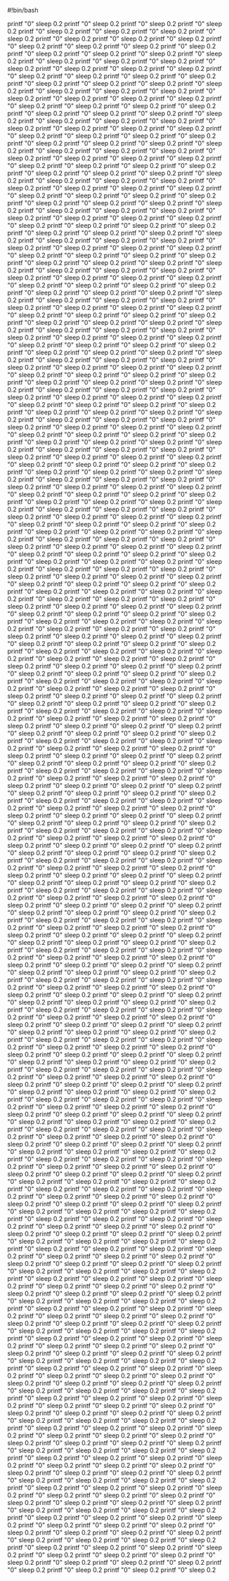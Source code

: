 #!bin/bash


printf "0"
sleep 0.2
printf "0"
sleep 0.2
printf "0"
sleep 0.2
printf "0"
sleep 0.2
printf "0"
sleep 0.2
printf "0"
sleep 0.2
printf "0"
sleep 0.2
printf "0"
sleep 0.2
printf "0"
sleep 0.2
printf "0"
sleep 0.2
printf "0"
sleep 0.2
printf "0"
sleep 0.2
printf "0"
sleep 0.2
printf "0"
sleep 0.2
printf "0"
sleep 0.2
printf "0"
sleep 0.2
printf "0"
sleep 0.2
printf "0"
sleep 0.2
printf "0"
sleep 0.2
printf "0"
sleep 0.2
printf "0"
sleep 0.2
printf "0"
sleep 0.2
printf "0"
sleep 0.2
printf "0"
sleep 0.2
printf "0"
sleep 0.2
printf "0"
sleep 0.2
printf "0"
sleep 0.2
printf "0"
sleep 0.2
printf "0"
sleep 0.2
printf "0"
sleep 0.2
printf "0"
sleep 0.2
printf "0"
sleep 0.2
printf "0"
sleep 0.2
printf "0"
sleep 0.2
printf "0"
sleep 0.2
printf "0"
sleep 0.2
printf "0"
sleep 0.2
printf "0"
sleep 0.2
printf "0"
sleep 0.2
printf "0"
sleep 0.2
printf "0"
sleep 0.2
printf "0"
sleep 0.2
printf "0"
sleep 0.2
printf "0"
sleep 0.2
printf "0"
sleep 0.2
printf "0"
sleep 0.2
printf "0"
sleep 0.2
printf "0"
sleep 0.2
printf "0"
sleep 0.2
printf "0"
sleep 0.2
printf "0"
sleep 0.2
printf "0"
sleep 0.2
printf "0"
sleep 0.2
printf "0"
sleep 0.2
printf "0"
sleep 0.2
printf "0"
sleep 0.2
printf "0"
sleep 0.2
printf "0"
sleep 0.2
printf "0"
sleep 0.2
printf "0"
sleep 0.2
printf "0"
sleep 0.2
printf "0"
sleep 0.2
printf "0"
sleep 0.2
printf "0"
sleep 0.2
printf "0"
sleep 0.2
printf "0"
sleep 0.2
printf "0"
sleep 0.2
printf "0"
sleep 0.2
printf "0"
sleep 0.2
printf "0"
sleep 0.2
printf "0"
sleep 0.2
printf "0"
sleep 0.2
printf "0"
sleep 0.2
printf "0"
sleep 0.2
printf "0"
sleep 0.2
printf "0"
sleep 0.2
printf "0"
sleep 0.2
printf "0"
sleep 0.2
printf "0"
sleep 0.2
printf "0"
sleep 0.2
printf "0"
sleep 0.2
printf "0"
sleep 0.2
printf "0"
sleep 0.2
printf "0"
sleep 0.2
printf "0"
sleep 0.2
printf "0"
sleep 0.2
printf "0"
sleep 0.2
printf "0"
sleep 0.2
printf "0"
sleep 0.2
printf "0"
sleep 0.2
printf "0"
sleep 0.2
printf "0"
sleep 0.2
printf "0"
sleep 0.2
printf "0"
sleep 0.2
printf "0"
sleep 0.2
printf "0"
sleep 0.2
printf "0"
sleep 0.2
printf "0"
sleep 0.2
printf "0"
sleep 0.2
printf "0"
sleep 0.2
printf "0"
sleep 0.2
printf "0"
sleep 0.2
printf "0"
sleep 0.2
printf "0"
sleep 0.2
printf "0"
sleep 0.2
printf "0"
sleep 0.2
printf "0"
sleep 0.2
printf "0"
sleep 0.2
printf "0"
sleep 0.2
printf "0"
sleep 0.2
printf "0"
sleep 0.2
printf "0"
sleep 0.2
printf "0"
sleep 0.2
printf "0"
sleep 0.2
printf "0"
sleep 0.2
printf "0"
sleep 0.2
printf "0"
sleep 0.2
printf "0"
sleep 0.2
printf "0"
sleep 0.2
printf "0"
sleep 0.2
printf "0"
sleep 0.2
printf "0"
sleep 0.2
printf "0"
sleep 0.2
printf "0"
sleep 0.2
printf "0"
sleep 0.2
printf "0"
sleep 0.2
printf "0"
sleep 0.2
printf "0"
sleep 0.2
printf "0"
sleep 0.2
printf "0"
sleep 0.2
printf "0"
sleep 0.2
printf "0"
sleep 0.2
printf "0"
sleep 0.2
printf "0"
sleep 0.2
printf "0"
sleep 0.2
printf "0"
sleep 0.2
printf "0"
sleep 0.2
printf "0"
sleep 0.2
printf "0"
sleep 0.2
printf "0"
sleep 0.2
printf "0"
sleep 0.2
printf "0"
sleep 0.2
printf "0"
sleep 0.2
printf "0"
sleep 0.2
printf "0"
sleep 0.2
printf "0"
sleep 0.2
printf "0"
sleep 0.2
printf "0"
sleep 0.2
printf "0"
sleep 0.2
printf "0"
sleep 0.2
printf "0"
sleep 0.2
printf "0"
sleep 0.2
printf "0"
sleep 0.2
printf "0"
sleep 0.2
printf "0"
sleep 0.2
printf "0"
sleep 0.2
printf "0"
sleep 0.2
printf "0"
sleep 0.2
printf "0"
sleep 0.2
printf "0"
sleep 0.2
printf "0"
sleep 0.2
printf "0"
sleep 0.2
printf "0"
sleep 0.2
printf "0"
sleep 0.2
printf "0"
sleep 0.2
printf "0"
sleep 0.2
printf "0"
sleep 0.2
printf "0"
sleep 0.2
printf "0"
sleep 0.2
printf "0"
sleep 0.2
printf "0"
sleep 0.2
printf "0"
sleep 0.2
printf "0"
sleep 0.2
printf "0"
sleep 0.2
printf "0"
sleep 0.2
printf "0"
sleep 0.2
printf "0"
sleep 0.2
printf "0"
sleep 0.2
printf "0"
sleep 0.2
printf "0"
sleep 0.2
printf "0"
sleep 0.2
printf "0"
sleep 0.2
printf "0"
sleep 0.2
printf "0"
sleep 0.2
printf "0"
sleep 0.2
printf "0"
sleep 0.2
printf "0"
sleep 0.2
printf "0"
sleep 0.2
printf "0"
sleep 0.2
printf "0"
sleep 0.2
printf "0"
sleep 0.2
printf "0"
sleep 0.2
printf "0"
sleep 0.2
printf "0"
sleep 0.2
printf "0"
sleep 0.2
printf "0"
sleep 0.2
printf "0"
sleep 0.2
printf "0"
sleep 0.2
printf "0"
sleep 0.2
printf "0"
sleep 0.2
printf "0"
sleep 0.2
printf "0"
sleep 0.2
printf "0"
sleep 0.2
printf "0"
sleep 0.2
printf "0"
sleep 0.2
printf "0"
sleep 0.2
printf "0"
sleep 0.2
printf "0"
sleep 0.2
printf "0"
sleep 0.2
printf "0"
sleep 0.2
printf "0"
sleep 0.2
printf "0"
sleep 0.2
printf "0"
sleep 0.2
printf "0"
sleep 0.2
printf "0"
sleep 0.2
printf "0"
sleep 0.2
printf "0"
sleep 0.2
printf "0"
sleep 0.2
printf "0"
sleep 0.2
printf "0"
sleep 0.2
printf "0"
sleep 0.2
printf "0"
sleep 0.2
printf "0"
sleep 0.2
printf "0"
sleep 0.2
printf "0"
sleep 0.2
printf "0"
sleep 0.2
printf "0"
sleep 0.2
printf "0"
sleep 0.2
printf "0"
sleep 0.2
printf "0"
sleep 0.2
printf "0"
sleep 0.2
printf "0"
sleep 0.2
printf "0"
sleep 0.2
printf "0"
sleep 0.2
printf "0"
sleep 0.2
printf "0"
sleep 0.2
printf "0"
sleep 0.2
printf "0"
sleep 0.2
printf "0"
sleep 0.2
printf "0"
sleep 0.2
printf "0"
sleep 0.2
printf "0"
sleep 0.2
printf "0"
sleep 0.2
printf "0"
sleep 0.2
printf "0"
sleep 0.2
printf "0"
sleep 0.2
printf "0"
sleep 0.2
printf "0"
sleep 0.2
printf "0"
sleep 0.2
printf "0"
sleep 0.2
printf "0"
sleep 0.2
printf "0"
sleep 0.2
printf "0"
sleep 0.2
printf "0"
sleep 0.2
printf "0"
sleep 0.2
printf "0"
sleep 0.2
printf "0"
sleep 0.2
printf "0"
sleep 0.2
printf "0"
sleep 0.2
printf "0"
sleep 0.2
printf "0"
sleep 0.2
printf "0"
sleep 0.2
printf "0"
sleep 0.2
printf "0"
sleep 0.2
printf "0"
sleep 0.2
printf "0"
sleep 0.2
printf "0"
sleep 0.2
printf "0"
sleep 0.2
printf "0"
sleep 0.2
printf "0"
sleep 0.2
printf "0"
sleep 0.2
printf "0"
sleep 0.2
printf "0"
sleep 0.2
printf "0"
sleep 0.2
printf "0"
sleep 0.2
printf "0"
sleep 0.2
printf "0"
sleep 0.2
printf "0"
sleep 0.2
printf "0"
sleep 0.2
printf "0"
sleep 0.2
printf "0"
sleep 0.2
printf "0"
sleep 0.2
printf "0"
sleep 0.2
printf "0"
sleep 0.2
printf "0"
sleep 0.2
printf "0"
sleep 0.2
printf "0"
sleep 0.2
printf "0"
sleep 0.2
printf "0"
sleep 0.2
printf "0"
sleep 0.2
printf "0"
sleep 0.2
printf "0"
sleep 0.2
printf "0"
sleep 0.2
printf "0"
sleep 0.2
printf "0"
sleep 0.2
printf "0"
sleep 0.2
printf "0"
sleep 0.2
printf "0"
sleep 0.2
printf "0"
sleep 0.2
printf "0"
sleep 0.2
printf "0"
sleep 0.2
printf "0"
sleep 0.2
printf "0"
sleep 0.2
printf "0"
sleep 0.2
printf "0"
sleep 0.2
printf "0"
sleep 0.2
printf "0"
sleep 0.2
printf "0"
sleep 0.2
printf "0"
sleep 0.2
printf "0"
sleep 0.2
printf "0"
sleep 0.2
printf "0"
sleep 0.2
printf "0"
sleep 0.2
printf "0"
sleep 0.2
printf "0"
sleep 0.2
printf "0"
sleep 0.2
printf "0"
sleep 0.2
printf "0"
sleep 0.2
printf "0"
sleep 0.2
printf "0"
sleep 0.2
printf "0"
sleep 0.2
printf "0"
sleep 0.2
printf "0"
sleep 0.2
printf "0"
sleep 0.2
printf "0"
sleep 0.2
printf "0"
sleep 0.2
printf "0"
sleep 0.2
printf "0"
sleep 0.2
printf "0"
sleep 0.2
printf "0"
sleep 0.2
printf "0"
sleep 0.2
printf "0"
sleep 0.2
printf "0"
sleep 0.2
printf "0"
sleep 0.2
printf "0"
sleep 0.2
printf "0"
sleep 0.2
printf "0"
sleep 0.2
printf "0"
sleep 0.2
printf "0"
sleep 0.2
printf "0"
sleep 0.2
printf "0"
sleep 0.2
printf "0"
sleep 0.2
printf "0"
sleep 0.2
printf "0"
sleep 0.2
printf "0"
sleep 0.2
printf "0"
sleep 0.2
printf "0"
sleep 0.2
printf "0"
sleep 0.2
printf "0"
sleep 0.2
printf "0"
sleep 0.2
printf "0"
sleep 0.2
printf "0"
sleep 0.2
printf "0"
sleep 0.2
printf "0"
sleep 0.2
printf "0"
sleep 0.2
printf "0"
sleep 0.2
printf "0"
sleep 0.2
printf "0"
sleep 0.2
printf "0"
sleep 0.2
printf "0"
sleep 0.2
printf "0"
sleep 0.2
printf "0"
sleep 0.2
printf "0"
sleep 0.2
printf "0"
sleep 0.2
printf "0"
sleep 0.2
printf "0"
sleep 0.2
printf "0"
sleep 0.2
printf "0"
sleep 0.2
printf "0"
sleep 0.2
printf "0"
sleep 0.2
printf "0"
sleep 0.2
printf "0"
sleep 0.2
printf "0"
sleep 0.2
printf "0"
sleep 0.2
printf "0"
sleep 0.2
printf "0"
sleep 0.2
printf "0"
sleep 0.2
printf "0"
sleep 0.2
printf "0"
sleep 0.2
printf "0"
sleep 0.2
printf "0"
sleep 0.2
printf "0"
sleep 0.2
printf "0"
sleep 0.2
printf "0"
sleep 0.2
printf "0"
sleep 0.2
printf "0"
sleep 0.2
printf "0"
sleep 0.2
printf "0"
sleep 0.2
printf "0"
sleep 0.2
printf "0"
sleep 0.2
printf "0"
sleep 0.2
printf "0"
sleep 0.2
printf "0"
sleep 0.2
printf "0"
sleep 0.2
printf "0"
sleep 0.2
printf "0"
sleep 0.2
printf "0"
sleep 0.2
printf "0"
sleep 0.2
printf "0"
sleep 0.2
printf "0"
sleep 0.2
printf "0"
sleep 0.2
printf "0"
sleep 0.2
printf "0"
sleep 0.2
printf "0"
sleep 0.2
printf "0"
sleep 0.2
printf "0"
sleep 0.2
printf "0"
sleep 0.2
printf "0"
sleep 0.2
printf "0"
sleep 0.2
printf "0"
sleep 0.2
printf "0"
sleep 0.2
printf "0"
sleep 0.2
printf "0"
sleep 0.2
printf "0"
sleep 0.2
printf "0"
sleep 0.2
printf "0"
sleep 0.2
printf "0"
sleep 0.2
printf "0"
sleep 0.2
printf "0"
sleep 0.2
printf "0"
sleep 0.2
printf "0"
sleep 0.2
printf "0"
sleep 0.2
printf "0"
sleep 0.2
printf "0"
sleep 0.2
printf "0"
sleep 0.2
printf "0"
sleep 0.2
printf "0"
sleep 0.2
printf "0"
sleep 0.2
printf "0"
sleep 0.2
printf "0"
sleep 0.2
printf "0"
sleep 0.2
printf "0"
sleep 0.2
printf "0"
sleep 0.2
printf "0"
sleep 0.2
printf "0"
sleep 0.2
printf "0"
sleep 0.2
printf "0"
sleep 0.2
printf "0"
sleep 0.2
printf "0"
sleep 0.2
printf "0"
sleep 0.2
printf "0"
sleep 0.2
printf "0"
sleep 0.2
printf "0"
sleep 0.2
printf "0"
sleep 0.2
printf "0"
sleep 0.2
printf "0"
sleep 0.2
printf "0"
sleep 0.2
printf "0"
sleep 0.2
printf "0"
sleep 0.2
printf "0"
sleep 0.2
printf "0"
sleep 0.2
printf "0"
sleep 0.2
printf "0"
sleep 0.2
printf "0"
sleep 0.2
printf "0"
sleep 0.2
printf "0"
sleep 0.2
printf "0"
sleep 0.2
printf "0"
sleep 0.2
printf "0"
sleep 0.2
printf "0"
sleep 0.2
printf "0"
sleep 0.2
printf "0"
sleep 0.2
printf "0"
sleep 0.2
printf "0"
sleep 0.2
printf "0"
sleep 0.2
printf "0"
sleep 0.2
printf "0"
sleep 0.2
printf "0"
sleep 0.2
printf "0"
sleep 0.2
printf "0"
sleep 0.2
printf "0"
sleep 0.2
printf "0"
sleep 0.2
printf "0"
sleep 0.2
printf "0"
sleep 0.2
printf "0"
sleep 0.2
printf "0"
sleep 0.2
printf "0"
sleep 0.2
printf "0"
sleep 0.2
printf "0"
sleep 0.2
printf "0"
sleep 0.2
printf "0"
sleep 0.2
printf "0"
sleep 0.2
printf "0"
sleep 0.2
printf "0"
sleep 0.2
printf "0"
sleep 0.2
printf "0"
sleep 0.2
printf "0"
sleep 0.2
printf "0"
sleep 0.2
printf "0"
sleep 0.2
printf "0"
sleep 0.2
printf "0"
sleep 0.2
printf "0"
sleep 0.2
printf "0"
sleep 0.2
printf "0"
sleep 0.2
printf "0"
sleep 0.2
printf "0"
sleep 0.2
printf "0"
sleep 0.2
printf "0"
sleep 0.2
printf "0"
sleep 0.2
printf "0"
sleep 0.2
printf "0"
sleep 0.2
printf "0"
sleep 0.2
printf "0"
sleep 0.2
printf "0"
sleep 0.2
printf "0"
sleep 0.2
printf "0"
sleep 0.2
printf "0"
sleep 0.2
printf "0"
sleep 0.2
printf "0"
sleep 0.2
printf "0"
sleep 0.2
printf "0"
sleep 0.2
printf "0"
sleep 0.2
printf "0"
sleep 0.2
printf "0"
sleep 0.2
printf "0"
sleep 0.2
printf "0"
sleep 0.2
printf "0"
sleep 0.2
printf "0"
sleep 0.2
printf "0"
sleep 0.2
printf "0"
sleep 0.2
printf "0"
sleep 0.2
printf "0"
sleep 0.2
printf "0"
sleep 0.2
printf "0"
sleep 0.2
printf "0"
sleep 0.2
printf "0"
sleep 0.2
printf "0"
sleep 0.2
printf "0"
sleep 0.2
printf "0"
sleep 0.2
printf "0"
sleep 0.2
printf "0"
sleep 0.2
printf "0"
sleep 0.2
printf "0"
sleep 0.2
printf "0"
sleep 0.2
printf "0"
sleep 0.2
printf "0"
sleep 0.2
printf "0"
sleep 0.2
printf "0"
sleep 0.2
printf "0"
sleep 0.2
printf "0"
sleep 0.2
printf "0"
sleep 0.2
printf "0"
sleep 0.2
printf "0"
sleep 0.2
printf "0"
sleep 0.2
printf "0"
sleep 0.2
printf "0"
sleep 0.2
printf "0"
sleep 0.2
printf "0"
sleep 0.2
printf "0"
sleep 0.2
printf "0"
sleep 0.2
printf "0"
sleep 0.2
printf "0"
sleep 0.2
printf "0"
sleep 0.2
printf "0"
sleep 0.2
printf "0"
sleep 0.2
printf "0"
sleep 0.2
printf "0"
sleep 0.2
printf "0"
sleep 0.2
printf "0"
sleep 0.2
printf "0"
sleep 0.2
printf "0"
sleep 0.2
printf "0"
sleep 0.2
printf "0"
sleep 0.2
printf "0"
sleep 0.2
printf "0"
sleep 0.2
printf "0"
sleep 0.2
printf "0"
sleep 0.2
printf "0"
sleep 0.2
printf "0"
sleep 0.2
printf "0"
sleep 0.2
printf "0"
sleep 0.2
printf "0"
sleep 0.2
printf "0"
sleep 0.2
printf "0"
sleep 0.2
printf "0"
sleep 0.2
printf "0"
sleep 0.2
printf "0"
sleep 0.2
printf "0"
sleep 0.2
printf "0"
sleep 0.2
printf "0"
sleep 0.2
printf "0"
sleep 0.2
printf "0"
sleep 0.2
printf "0"
sleep 0.2
printf "0"
sleep 0.2
printf "0"
sleep 0.2
printf "0"
sleep 0.2
printf "0"
sleep 0.2
printf "0"
sleep 0.2
printf "0"
sleep 0.2
printf "0"
sleep 0.2
printf "0"
sleep 0.2
printf "0"
sleep 0.2
printf "0"
sleep 0.2
printf "0"
sleep 0.2
printf "0"
sleep 0.2
printf "0"
sleep 0.2
printf "0"
sleep 0.2
printf "0"
sleep 0.2
printf "0"
sleep 0.2
printf "0"
sleep 0.2
printf "0"
sleep 0.2
printf "0"
sleep 0.2
printf "0"
sleep 0.2
printf "0"
sleep 0.2
printf "0"
sleep 0.2
printf "0"
sleep 0.2
printf "0"
sleep 0.2
printf "0"
sleep 0.2
printf "0"
sleep 0.2
printf "0"
sleep 0.2
printf "0"
sleep 0.2
printf "0"
sleep 0.2
printf "0"
sleep 0.2
printf "0"
sleep 0.2
printf "0"
sleep 0.2
printf "0"
sleep 0.2
printf "0"
sleep 0.2
printf "0"
sleep 0.2
printf "0"
sleep 0.2
printf "0"
sleep 0.2
printf "0"
sleep 0.2
printf "0"
sleep 0.2
printf "0"
sleep 0.2
printf "0"
sleep 0.2
printf "0"
sleep 0.2
printf "0"
sleep 0.2
printf "0"
sleep 0.2
printf "0"
sleep 0.2
printf "0"
sleep 0.2
printf "0"
sleep 0.2
printf "0"
sleep 0.2
printf "0"
sleep 0.2
printf "0"
sleep 0.2
printf "0"
sleep 0.2
printf "0"
sleep 0.2
printf "0"
sleep 0.2
printf "0"
sleep 0.2
printf "0"
sleep 0.2
printf "0"
sleep 0.2
printf "0"
sleep 0.2
printf "0"
sleep 0.2
printf "0"
sleep 0.2
printf "0"
sleep 0.2
printf "0"
sleep 0.2
printf "0"
sleep 0.2
printf "0"
sleep 0.2
printf "0"
sleep 0.2
printf "0"
sleep 0.2
printf "0"
sleep 0.2
printf "0"
sleep 0.2
printf "0"
sleep 0.2
printf "0"
sleep 0.2
printf "0"
sleep 0.2
printf "0"
sleep 0.2
printf "0"
sleep 0.2
printf "0"
sleep 0.2
printf "0"
sleep 0.2
printf "0"
sleep 0.2
printf "0"
sleep 0.2
printf "0"
sleep 0.2
printf "0"
sleep 0.2
printf "0"
sleep 0.2
printf "0"
sleep 0.2
printf "0"
sleep 0.2
printf "0"
sleep 0.2
printf "0"
sleep 0.2
printf "0"
sleep 0.2
printf "0"
sleep 0.2
printf "0"
sleep 0.2
printf "0"
sleep 0.2
printf "0"
sleep 0.2
printf "0"
sleep 0.2
printf "0"
sleep 0.2
printf "0"
sleep 0.2
printf "0"
sleep 0.2
printf "0"
sleep 0.2
printf "0"
sleep 0.2
printf "0"
sleep 0.2
printf "0"
sleep 0.2
printf "0"
sleep 0.2
printf "0"
sleep 0.2
printf "0"
sleep 0.2
printf "0"
sleep 0.2
printf "0"
sleep 0.2
printf "0"
sleep 0.2
printf "0"
sleep 0.2
printf "0"
sleep 0.2
printf "0"
sleep 0.2
printf "0"
sleep 0.2
printf "0"
sleep 0.2
printf "0"
sleep 0.2
printf "0"
sleep 0.2
printf "0"
sleep 0.2
printf "0"
sleep 0.2
printf "0"
sleep 0.2
printf "0"
sleep 0.2
printf "0"
sleep 0.2
printf "0"
sleep 0.2
printf "0"
sleep 0.2
printf "0"
sleep 0.2
printf "0"
sleep 0.2
printf "0"
sleep 0.2
printf "0"
sleep 0.2
printf "0"
sleep 0.2
printf "0"
sleep 0.2
printf "0"
sleep 0.2
printf "0"
sleep 0.2
printf "0"
sleep 0.2
printf "0"
sleep 0.2
printf "0"
sleep 0.2
printf "0"
sleep 0.2
printf "0"
sleep 0.2
printf "0"
sleep 0.2
printf "0"
sleep 0.2
printf "0"
sleep 0.2
printf "0"
sleep 0.2
printf "0"
sleep 0.2
printf "0"
sleep 0.2
printf "0"
sleep 0.2
printf "0"
sleep 0.2
printf "0"
sleep 0.2
printf "0"
sleep 0.2
printf "0"
sleep 0.2
printf "0"
sleep 0.2
printf "0"
sleep 0.2
printf "0"
sleep 0.2
printf "0"
sleep 0.2
printf "0"
sleep 0.2
printf "0"
sleep 0.2
printf "0"
sleep 0.2
printf "0"
sleep 0.2
printf "0"
sleep 0.2
printf "0"
sleep 0.2
printf "0"
sleep 0.2
printf "0"
sleep 0.2
printf "0"
sleep 0.2
printf "0"
sleep 0.2
printf "0"
sleep 0.2
printf "0"
sleep 0.2
printf "0"
sleep 0.2
printf "0"
sleep 0.2
printf "0"
sleep 0.2
printf "0"
sleep 0.2
printf "0"
sleep 0.2
printf "0"
sleep 0.2
printf "0"
sleep 0.2
printf "0"
sleep 0.2
printf "0"
sleep 0.2
printf "0"
sleep 0.2
printf "0"
sleep 0.2
printf "0"
sleep 0.2
printf "0"
sleep 0.2
printf "0"
sleep 0.2
printf "0"
sleep 0.2
printf "0"
sleep 0.2
printf "0"
sleep 0.2
printf "0"
sleep 0.2
printf "0"
sleep 0.2
printf "0"
sleep 0.2
printf "0"
sleep 0.2
printf "0"
sleep 0.2
printf "0"
sleep 0.2
printf "0"
sleep 0.2
printf "0"
sleep 0.2
printf "0"
sleep 0.2
printf "0"
sleep 0.2
printf "0"
sleep 0.2
printf "0"
sleep 0.2
printf "0"
sleep 0.2
printf "0"
sleep 0.2
printf "0"
sleep 0.2
printf "0"
sleep 0.2
printf "0"
sleep 0.2
printf "0"
sleep 0.2
printf "0"
sleep 0.2
printf "0"
sleep 0.2
printf "0"
sleep 0.2
printf "0"
sleep 0.2
printf "0"
sleep 0.2
printf "0"
sleep 0.2









